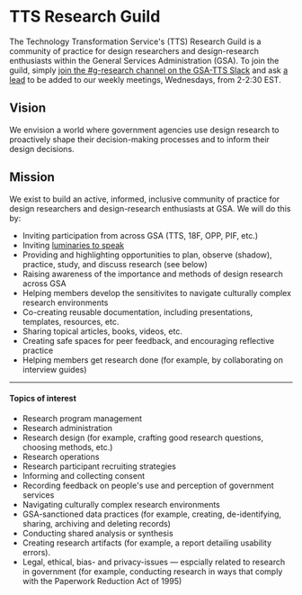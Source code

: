 # TTS Research Guild

The Technology Transformation Service's (TTS) Research Guild is a community of practice for design researchers and design-research enthusiasts within the General Services Administration (GSA). To join the guild, simply [join the #g-research channel on the GSA-TTS Slack](https://gsa-tts.slack.com/messages/C03JK2KH8) and ask [a lead](https://docs.google.com/document/d/1HGlH1_RY0YQufSZzntMYFKzKS5X3skIriImE0M_2Kjk/edit#heading=h.ogel0f44ifru) to be added to our weekly meetings, Wednesdays, from 2-2:30 EST. 


## Vision 

We envision a world where government agencies use design research to proactively shape their decision-making processes and to inform their design decisions.


## Mission

We exist to build an active, informed, inclusive community of practice for design researchers and design-research enthusiasts at GSA. We will do this by:

- Inviting participation from across GSA (TTS, 18F, OPP, PIF, etc.)
- Inviting [luminaries to speak](https://github.com/18F/g-research/blob/master/speaking.md)
- Providing and highlighting opportunities to plan, observe (shadow), practice, study, and discuss research (see below)
- Raising awareness of the importance and methods of design research across GSA
- Helping members develop the sensitivites to navigate culturally complex research environments
- Co-creating reusable documentation, including presentations, templates, resources, etc.
- Sharing topical articles, books, videos, etc.
- Creating safe spaces for peer feedback, and encouraging reflective practice
- Helping members get research done (for example, by collaborating on interview guides)

---

#### Topics of interest

- Research program management
- Research administration
- Research design (for example, crafting good research questions, choosing methods, etc.)
- Research operations
- Research participant recruiting strategies
- Informing and collecting consent
- Recording feedback on people's use and perception of government services
- Navigating culturally complex research environments
- GSA-sanctioned data practices (for example, creating, de-identifying,  sharing, archiving and deleting records)
- Conducting shared analysis or synthesis 
- Creating research artifacts (for example, a report detailing usability errors).
- Legal, ethical, bias- and privacy-issues — espcially related to research in government (for example, conducting research in ways that comply with the Paperwork Reduction Act of 1995)
